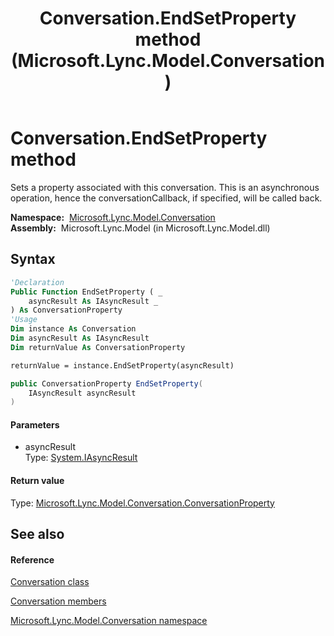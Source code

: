 ﻿---
title: Conversation.EndSetProperty method  (Microsoft.Lync.Model.Conversation)
TOCTitle: 'EndSetProperty method '
ms:assetid: M:Microsoft.Lync.Model.Conversation.Conversation.EndSetProperty(System.IAsyncResult)_DI_3_UC_OCS14MrefLyncWPF
ms:mtpsurl: https://msdn.microsoft.com/en-us/library/microsoft.lync.model.conversation.conversation.endsetproperty(v=office.15)
ms:contentKeyID: 48589306
ms.date: 07/28/2014
mtps_version: v=office.15
f1_keywords:
- Microsoft.Lync.Model.Conversation.Conversation.EndSetProperty
dev_langs:
- CSharp
- JScript
- VB
- other
---

# Conversation.EndSetProperty method

Sets a property associated with this conversation. This is an asynchronous operation, hence the conversationCallback, if specified, will be called back.

**Namespace:**  [Microsoft.Lync.Model.Conversation](microsoft-lync-model-conversation-namespace_2.md)  
**Assembly:**  Microsoft.Lync.Model (in Microsoft.Lync.Model.dll)

## Syntax

``` vb
'Declaration
Public Function EndSetProperty ( _
    asyncResult As IAsyncResult _
) As ConversationProperty
'Usage
Dim instance As Conversation
Dim asyncResult As IAsyncResult
Dim returnValue As ConversationProperty

returnValue = instance.EndSetProperty(asyncResult)
```

``` csharp
public ConversationProperty EndSetProperty(
    IAsyncResult asyncResult
)
```

#### Parameters

  - asyncResult  
    Type: [System.IAsyncResult](http://msdn2.microsoft.com/en-us/library/ft8a6455)  

#### Return value

Type: [Microsoft.Lync.Model.Conversation.ConversationProperty](conversationproperty-enumeration-microsoft-lync-model-conversation_2.md)  

## See also

#### Reference

[Conversation class](conversation-class-microsoft-lync-model-conversation_2.md)

[Conversation members](conversation-members-microsoft-lync-model-conversation_2.md)

[Microsoft.Lync.Model.Conversation namespace](microsoft-lync-model-conversation-namespace_2.md)

